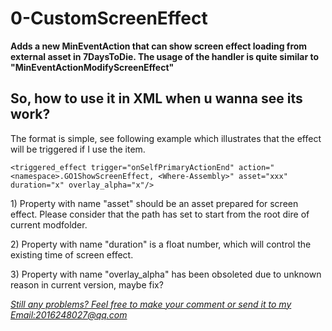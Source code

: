 # 0-CustomScreenEffect
<b>Adds a new MinEventAction that can show screen effect loading from external asset in 7DaysToDie. The usage of the handler is quite similar to "MinEventActionModifyScreenEffect"</b>

<h2>So, how to use it in XML when u wanna see its work?</h2>
<p>
  The format is simple, see following example which illustrates that the effect will be triggered if I use the item.
  
    <triggered_effect trigger="onSelfPrimaryActionEnd" action="<namespace>.GO1ShowScreenEffect, <Where-Assembly>" asset="xxx" duration="x" overlay_alpha="x"/>
</p>
<p>
  1) Property with name "asset" should be an asset prepared for screen effect. Please consider that the path has set to start from the root dire of current modfolder.
</p>
<p>
  2) Property with name "duration" is a float number, which will control the existing time of screen effect.
</p>
<p>
  3) Property with name "overlay_alpha" has been obsoleted due to unknown reason in current version, maybe fix?
</p>
<p><i><u>Still any problems? Feel free to make your comment or send it to my Email:2016248027@qq.com</u></i></p>
